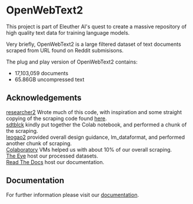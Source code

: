 # OpenWebText2

This project is part of Eleuther AI's quest to create a massive repository of high quality text data for training language models.

Very briefly, OpenWebText2 is a large filtered dataset of text documents scraped from URL found on Reddit submisisons.

The plug and play version of OpenWebText2 contains:
- 17,103,059 documents
- 65.86GB uncompressed text

## Acknowledgements
[researcher2](https://github.com/researcher2) Wrote much of this code, with inspiration and some straight copying of the scraping code found [here](https://github.com/yet-another-account/openwebtext/).<br/>
[sdtblck](https://github.com/sdtblck/) kindly put together the Colab notebook, and performed a chunk of the scraping. <br/>
[leogao2](https://github.com/leogao2/) provided overall design guidance, lm_dataformat, and performed another chunk of scraping. <br />
[Colaboratory](https://colab.research.google.com/) VMs helped us with about 10% of our overall scraping. <br />
[The Eye](http://the-eye.eu/) host our processed datasets.<br />
[Read The Docs](https://readthedocs.org/) host our documentation.<br />

## Documentation

For further information please visit our [documentation](https://openwebtext2.readthedocs.io/en/latest/).
